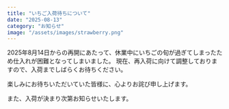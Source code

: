 ```yaml
---
title: "いちご入荷待ちについて"
date: "2025-08-13"
category: "お知らせ"
image: "/assets/images/strawberry.png"
---
```

2025年8月14日からの再開にあたって、休業中にいちごの旬が過ぎてしまったため仕入れが困難となってしまいました。
現在、再入荷に向けて調整しておりますので、入荷までしばらくお待ちください。

楽しみにお待ちいただいていた皆様に、心よりお詫び申し上げます。

また、入荷が決まり次第お知らせいたします。
